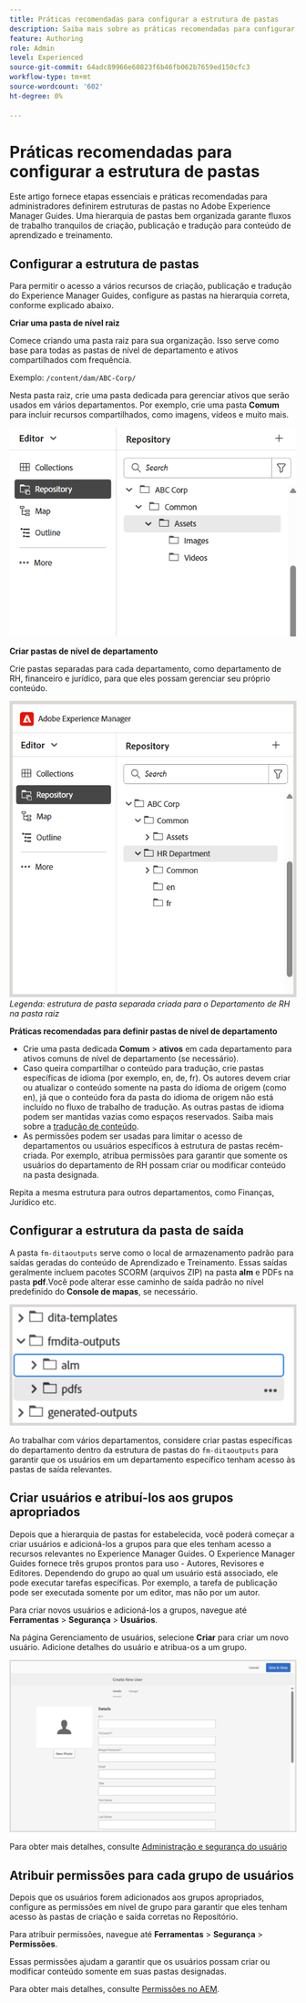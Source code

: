 ```yaml
---
title: Práticas recomendadas para configurar a estrutura de pastas
description: Saiba mais sobre as práticas recomendadas para configurar a estrutura de pastas ao trabalhar com o conteúdo de aprendizado e treinamento no Experience Manager Guides.
feature: Authoring
role: Admin
level: Experienced
source-git-commit: 64adc89966e60823f6b46fb062b7659ed150cfc3
workflow-type: tm+mt
source-wordcount: '602'
ht-degree: 0%

---
```


# Práticas recomendadas para configurar a estrutura de pastas

Este artigo fornece etapas essenciais e práticas recomendadas para administradores definirem estruturas de pastas no Adobe Experience Manager Guides. Uma hierarquia de pastas bem organizada garante fluxos de trabalho tranquilos de criação, publicação e tradução para conteúdo de aprendizado e treinamento.

## Configurar a estrutura de pastas

Para permitir o acesso a vários recursos de criação, publicação e tradução do Experience Manager Guides, configure as pastas na hierarquia correta, conforme explicado abaixo.

**Criar uma pasta de nível raiz**

Comece criando uma pasta raiz para sua organização. Isso serve como base para todas as pastas de nível de departamento e ativos compartilhados com frequência.

Exemplo: `/content/dam/ABC-Corp/`

Nesta pasta raiz, crie uma pasta dedicada para gerenciar ativos que serão usados em vários departamentos. Por exemplo, crie uma pasta **Comum** para incluir recursos compartilhados, como imagens, vídeos e muito mais.

![](assets/root-level-folder.png)

**Criar pastas de nível de departamento**

Crie pastas separadas para cada departamento, como departamento de RH, financeiro e jurídico, para que eles possam gerenciar seu próprio conteúdo.

![](assets/department-level-folders.png)
*Legenda: estrutura de pasta separada criada para o Departamento de RH na pasta raiz*

**Práticas recomendadas para definir pastas de nível de departamento**

- Crie uma pasta dedicada **Comum** > **ativos** em cada departamento para ativos comuns de nível de departamento (se necessário).
- Caso queira compartilhar o conteúdo para tradução, crie pastas específicas de idioma (por exemplo, en, de, fr). Os autores devem criar ou atualizar o conteúdo somente na pasta do idioma de origem (como en), já que o conteúdo fora da pasta do idioma de origem não está incluído no fluxo de trabalho de tradução. As outras pastas de idioma podem ser mantidas vazias como espaços reservados. Saiba mais sobre a [tradução de conteúdo](../user-guide/translation.md).
- As permissões podem ser usadas para limitar o acesso de departamentos ou usuários específicos à estrutura de pastas recém-criada. Por exemplo, atribua permissões para garantir que somente os usuários do departamento de RH possam criar ou modificar conteúdo na pasta designada.

Repita a mesma estrutura para outros departamentos, como Finanças, Jurídico etc.

## Configurar a estrutura da pasta de saída

A pasta `fm-ditaoutputs` serve como o local de armazenamento padrão para saídas geradas do conteúdo de Aprendizado e Treinamento. Essas saídas geralmente incluem pacotes SCORM (arquivos ZIP) na pasta **alm** e PDFs na pasta **pdf**.Você pode alterar esse caminho de saída padrão no nível predefinido do **Console de mapas**, se necessário.

![](assets/fmdita-output-lc.png)

Ao trabalhar com vários departamentos, considere criar pastas específicas do departamento dentro da estrutura de pastas do `fm-ditaoutputs` para garantir que os usuários em um departamento específico tenham acesso às pastas de saída relevantes.

## Criar usuários e atribuí-los aos grupos apropriados

Depois que a hierarquia de pastas for estabelecida, você poderá começar a criar usuários e adicioná-los a grupos para que eles tenham acesso a recursos relevantes no Experience Manager Guides. O Experience Manager Guides fornece três grupos prontos para uso - Autores, Revisores e Editores. Dependendo do grupo ao qual um usuário está associado, ele pode executar tarefas específicas. Por exemplo, a tarefa de publicação pode ser executada somente por um editor, mas não por um autor.

Para criar novos usuários e adicioná-los a grupos, navegue até **Ferramentas** > **Segurança** > **Usuários**.

Na página Gerenciamento de usuários, selecione **Criar** para criar um novo usuário. Adicione detalhes do usuário e atribua-os a um grupo.

![](assets/create-users-page.png)

Para obter mais detalhes, consulte [Administração e segurança do usuário](../cs-install-guide/user-admin-sec.md)


## Atribuir permissões para cada grupo de usuários

Depois que os usuários forem adicionados aos grupos apropriados, configure as permissões em nível de grupo para garantir que eles tenham acesso às pastas de criação e saída corretas no Repositório.

Para atribuir permissões, navegue até **Ferramentas** > **Segurança** > **Permissões**.

Essas permissões ajudam a garantir que os usuários possam criar ou modificar conteúdo somente em suas pastas designadas.

Para obter mais detalhes, consulte [Permissões no AEM](https://experienceleague.adobe.com/pt-br/docs/experience-manager-65/content/security/security#permissions-in-aem).

